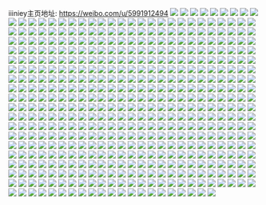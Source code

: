 iiiniey主页地址: https://weibo.com/u/5991912494 
![](https://wx4.sinaimg.cn/mw2000/006xvs9Ugy1h8q1feiy8bj30sg16ojwg.jpg) 
![](https://wx4.sinaimg.cn/mw2000/006xvs9Ugy1h8q1fe4989j30u011fgqz.jpg) 
![](https://wx4.sinaimg.cn/mw2000/006xvs9Ugy1h8pyph6f07j31sc2dsb29.jpg) 
![](https://wx4.sinaimg.cn/mw2000/006xvs9Ugy1h8pypj6rbqj31sc2dsb29.jpg) 
![](https://wx4.sinaimg.cn/mw2000/006xvs9Ugy1h8pypaxmkdj31sc2ds1kx.jpg) 
![](https://wx4.sinaimg.cn/mw2000/006xvs9Ugy1h8pypczji6j31sc27s4qp.jpg) 
![](https://wx4.sinaimg.cn/mw2000/006xvs9Ugy1h8pyphvtmpj31sc2ds4qp.jpg) 
![](https://wx4.sinaimg.cn/mw2000/006xvs9Ugy1h8pypcddv8j31q12age78.jpg) 
![](https://wx4.sinaimg.cn/mw2000/006xvs9Ugy1h8pypihp47j31sc24i1kx.jpg) 
![](https://wx4.sinaimg.cn/mw2000/006xvs9Ugy1h8pypbo5qcj31sc2ds7wh.jpg) 
![](https://wx4.sinaimg.cn/mw2000/006xvs9Ugy1h8pypgd0vfj31sc2dsqv5.jpg) 
![](https://wx4.sinaimg.cn/mw2000/006xvs9Ugy1h8he78l9f9j31r03404iw.jpg) 
![](https://wx4.sinaimg.cn/mw2000/006xvs9Ugy1h8he7dfiy1j31r0340kjm.jpg) 
![](https://wx4.sinaimg.cn/mw2000/006xvs9Ugy1h8he7h6c0qj31r0340b2b.jpg) 
![](https://wx4.sinaimg.cn/mw2000/006xvs9Ugy1h8he79hl7zj31r0340qv5.jpg) 
![](https://wx4.sinaimg.cn/mw2000/006xvs9Ugy1h8he7b7c1sj30w01kwh68.jpg) 
![](https://wx4.sinaimg.cn/mw2000/006xvs9Ugy1h8he7fxt2yj31oj35qb29.jpg) 
![](https://wx4.sinaimg.cn/mw2000/006xvs9Ugy1h8he7c5v6pj31r0340qv5.jpg) 
![](https://wx4.sinaimg.cn/mw2000/006xvs9Ugy1h8he7aipqzj31qd35sx5d.jpg) 
![](https://wx4.sinaimg.cn/mw2000/006xvs9Ugy1h8he7f2661j31r0340kjm.jpg) 
![](https://wx4.sinaimg.cn/mw2000/006xvs9Ugy1h8he780jh7j31r0340b29.jpg) 
![](https://wx4.sinaimg.cn/mw2000/006xvs9Ugy1h8gufzqzdvj30u30q8aep.jpg) 
![](https://wx4.sinaimg.cn/mw2000/006xvs9Ugy1h8dwgc1ehdj31sc2ds7v8.jpg) 
![](https://wx4.sinaimg.cn/mw2000/006xvs9Ugy1h8dwgcri3hj31sc2ds4qp.jpg) 
![](https://wx4.sinaimg.cn/mw2000/006xvs9Ugy1h8dwgbcsx8j31sc2ds7wh.jpg) 
![](https://wx4.sinaimg.cn/mw2000/006xvs9Ugy1h85wagm6smj316o1fbatn.jpg) 
![](https://wx4.sinaimg.cn/mw2000/006xvs9Ugy1h85wag1r2hj316n1dlnf2.jpg) 
![](https://wx4.sinaimg.cn/mw2000/006xvs9Ugy1h7qy5vgxhuj323u35se82.jpg) 
![](https://wx4.sinaimg.cn/mw2000/006xvs9Ugy1h7qy4qvazfj323u35s1ky.jpg) 
![](https://wx4.sinaimg.cn/mw2000/006xvs9Ugy1h7qy4y3zz9j323u35se82.jpg) 
![](https://wx4.sinaimg.cn/mw2000/006xvs9Ugy1h7qy4uq2khj323u33ye82.jpg) 
![](https://wx4.sinaimg.cn/mw2000/006xvs9Ugy1h7qy60xlzbj323u35skjm.jpg) 
![](https://wx4.sinaimg.cn/mw2000/006xvs9Ugy1h7qy5rj9wqj332e23u4qq.jpg) 
![](https://wx4.sinaimg.cn/mw2000/006xvs9Ugy1h7qy64eypwj323u35s7wi.jpg) 
![](https://wx4.sinaimg.cn/mw2000/006xvs9Ugy1h7qy68lkp8j323u35skjm.jpg) 
![](https://wx4.sinaimg.cn/mw2000/006xvs9Ugy1h7qy6cydf9j323u35shdu.jpg) 
![](https://wx4.sinaimg.cn/mw2000/006xvs9Ugy1h7qy6gflejj335s23u7wi.jpg) 
![](https://wx4.sinaimg.cn/mw2000/006xvs9Ugy1h7hmjgrz4tj32by2r44qp.jpg) 
![](https://wx4.sinaimg.cn/mw2000/006xvs9Ugy1h7b5x617eyj32c03404qr.jpg) 
![](https://wx4.sinaimg.cn/mw2000/006xvs9Ugy1h7b5xeyiqgj32c03407wi.jpg) 
![](https://wx4.sinaimg.cn/mw2000/006xvs9Ugy1h7b5xje3e7j32c0340npd.jpg) 
![](https://wx4.sinaimg.cn/mw2000/006xvs9Ugy1h7b5xk5e3uj31r0340qv5.jpg) 
![](https://wx4.sinaimg.cn/mw2000/006xvs9Ugy1h7b5xb8fcmj32c0340wqy.jpg) 
![](https://wx4.sinaimg.cn/mw2000/006xvs9Ugy1h7b5x6u3quj31r0340qv5.jpg) 
![](https://wx4.sinaimg.cn/mw2000/006xvs9Ugy1h7b5xd4m97j32by2qwkjm.jpg) 
![](https://wx4.sinaimg.cn/mw2000/006xvs9Ugy1h7b5xhl7ijj32c0340npg.jpg) 
![](https://wx4.sinaimg.cn/mw2000/006xvs9Ugy1h7b5x951d3j32c03407wj.jpg) 
![](https://wx4.sinaimg.cn/mw2000/006xvs9Ugy1h6x15xrwjfj32c0340npd.jpg) 
![](https://wx4.sinaimg.cn/mw2000/006xvs9Ugy1h6x15ry7fej32c0340x6p.jpg) 
![](https://wx4.sinaimg.cn/mw2000/006xvs9Ugy1h6x15c873jj31kw1kw4qp.jpg) 
![](https://wx4.sinaimg.cn/mw2000/006xvs9Ugy1h6x15uqf4jj32c0340x6p.jpg) 
![](https://wx4.sinaimg.cn/mw2000/006xvs9Ugy1h6x15yi02kj316o1kwgz0.jpg) 
![](https://wx4.sinaimg.cn/mw2000/006xvs9Ugy1h6x15e4x5sj31kw1kwnpd.jpg) 
![](https://wx4.sinaimg.cn/mw2000/006xvs9Ugy1h6x15apmkaj32c0340e81.jpg) 
![](https://wx4.sinaimg.cn/mw2000/006xvs9Ugy1h6x15vys5gj32c0340kjl.jpg) 
![](https://wx4.sinaimg.cn/mw2000/006xvs9Ugy1h6x15eo5frj316o1kwtz7.jpg) 
![](https://wx4.sinaimg.cn/mw2000/006xvs9Ugy1h6vx2ygutgj30tq0tqwkw.jpg) 
![](https://wx4.sinaimg.cn/mw2000/006xvs9Ugy1h6un92q0rcj30uk53dkjm.jpg) 
![](https://wx4.sinaimg.cn/mw2000/006xvs9Ugy1h6un969rm2j30uk5ni4qr.jpg) 
![](https://wx4.sinaimg.cn/mw2000/006xvs9Ugy1h6un99a54oj30uk5dchdv.jpg) 
![](https://wx4.sinaimg.cn/mw2000/006xvs9Ugy1h6un9d239yj30uk5ocu0z.jpg) 
![](https://wx4.sinaimg.cn/mw2000/006xvs9Ugy1h6un9icj9wj32c03424qu.jpg) 
![](https://wx4.sinaimg.cn/mw2000/006xvs9Ugy1h6t5l4x281j32z02z0wqa.jpg) 
![](https://wx4.sinaimg.cn/mw2000/006xvs9Ugy1h6t5kxzsh8j31o31o3qv5.jpg) 
![](https://wx4.sinaimg.cn/mw2000/006xvs9Ugy1h6s1jqfvsaj316o1kwqa9.jpg) 
![](https://wx4.sinaimg.cn/mw2000/006xvs9Ugy1h6qqzoydv7j32c0340b2b.jpg) 
![](https://wx4.sinaimg.cn/mw2000/006xvs9Ugy1h6qhl8me7uj32c0340kjl.jpg) 
![](https://wx4.sinaimg.cn/mw2000/006xvs9Ugy1h6q7uyrh4oj32c0340qv5.jpg) 
![](https://wx4.sinaimg.cn/mw2000/006xvs9Ugy1h6q7uzo3a8j316o1kw1kj.jpg) 
![](https://wx4.sinaimg.cn/mw2000/006xvs9Ugy1h6q7v0hh0pj32c0340npd.jpg) 
![](https://wx4.sinaimg.cn/mw2000/006xvs9Ugy1h6q7wu2zrsj316o1kwh8a.jpg) 
![](https://wx4.sinaimg.cn/mw2000/006xvs9Ugy1h6q7v3wb2ij32c0340u0x.jpg) 
![](https://wx4.sinaimg.cn/mw2000/006xvs9Ugy1h6mpd8ydexj32c02c0qv6.jpg) 
![](https://wx4.sinaimg.cn/mw2000/006xvs9Ugy1h6mpdcwk0yj32c02c0qv6.jpg) 
![](https://wx4.sinaimg.cn/mw2000/006xvs9Ugy1h6mpd4a4yyj32c02c0kjp.jpg) 
![](https://wx4.sinaimg.cn/mw2000/006xvs9Ugy1h6mpdkzlf9j32c02p8kjs.jpg) 
![](https://wx4.sinaimg.cn/mw2000/006xvs9Ugy1h6mpdm2egsj30wg1h5qgo.jpg) 
![](https://wx4.sinaimg.cn/mw2000/006xvs9Ugy1h5sjduubspj30zk1betcm.jpg) 
![](https://wx4.sinaimg.cn/mw2000/006xvs9Ugy1h5sjdxxgr3j32bc334e82.jpg) 
![](https://wx4.sinaimg.cn/mw2000/006xvs9Ugy1h5sjdthmouj32bc33442h.jpg) 
![](https://wx4.sinaimg.cn/mw2000/006xvs9Ugy1h5sje32yjej32bc334e82.jpg) 
![](https://wx4.sinaimg.cn/mw2000/006xvs9Ugy1h5hd7xhcmjj31sc2dsqv5.jpg) 
![](https://wx4.sinaimg.cn/mw2000/006xvs9Ugy1h5hd7yuxejj31sc2dsqv5.jpg) 
![](https://wx4.sinaimg.cn/mw2000/006xvs9Ugy1h5hd7zn6mfj31sb27vb29.jpg) 
![](https://wx4.sinaimg.cn/mw2000/006xvs9Ugy1h5hd7vu3pkj31sc2dsqv5.jpg) 
![](https://wx4.sinaimg.cn/mw2000/006xvs9Ugy1h56kn5dofwj30pg0xswlg.jpg) 
![](https://wx4.sinaimg.cn/mw2000/006xvs9Ugy1h56kn7q6xnj32c03407wi.jpg) 
![](https://wx4.sinaimg.cn/mw2000/006xvs9Ugy1h53vmycefvj32bz2vl1kz.jpg) 
![](https://wx4.sinaimg.cn/mw2000/006xvs9Ugy1h53vmv9gcfj32c0340x6p.jpg) 
![](https://wx4.sinaimg.cn/mw2000/006xvs9Ugy1h53vn30axqj32c0340x6p.jpg) 
![](https://wx4.sinaimg.cn/mw2000/006xvs9Ugy1h53vn0ov6tj32c03401ky.jpg) 
![](https://wx4.sinaimg.cn/mw2000/006xvs9Ugy1h53vn4xqsmj32by2bz7wi.jpg) 
![](https://wx4.sinaimg.cn/mw2000/006xvs9Ugy1h4sfgn2sfuj324q35sb2a.jpg) 
![](https://wx4.sinaimg.cn/mw2000/006xvs9Ugy1h4sfgpoeoej32e235skjm.jpg) 
![](https://wx4.sinaimg.cn/mw2000/006xvs9Ugy1h4dnwx5muij31sc2dsnpd.jpg) 
![](https://wx4.sinaimg.cn/mw2000/006xvs9Ugy1h4bi6q4uodj32c03407wk.jpg) 
![](https://wx4.sinaimg.cn/mw2000/006xvs9Ugy1h4bi6r7xhmj31401hcng9.jpg) 
![](https://wx4.sinaimg.cn/mw2000/006xvs9Ugy1h4bibt3x8yj32c0340x6q.jpg) 
![](https://wx4.sinaimg.cn/mw2000/006xvs9Ugy1h4bi6xljqfj32192ppkjm.jpg) 
![](https://wx4.sinaimg.cn/mw2000/006xvs9Ugy1h4bibupoiqj31sc2dsb29.jpg) 
![](https://wx4.sinaimg.cn/mw2000/006xvs9Ugy1h42hsm29pwj30sg1uonag.jpg) 
![](https://wx4.sinaimg.cn/mw2000/006xvs9Ugy1h426swyypej32c03401ky.jpg) 
![](https://wx4.sinaimg.cn/mw2000/006xvs9Ugy1h426ss00waj32c0340e83.jpg) 
![](https://wx4.sinaimg.cn/mw2000/006xvs9Ugy1h426zr3co2j32c0340qv6.jpg) 
![](https://wx4.sinaimg.cn/mw2000/006xvs9Ugy1h426zufb9gj32c03401ky.jpg) 
![](https://wx4.sinaimg.cn/mw2000/006xvs9Ugy1h4270b7qlmj32c0340x6q.jpg) 
![](https://wx4.sinaimg.cn/mw2000/006xvs9Ugy1h3zz4l95gmj32bz3381kz.jpg) 
![](https://wx4.sinaimg.cn/mw2000/006xvs9Ugy1h3zz4qdoqyj32bz32sx6q.jpg) 
![](https://wx4.sinaimg.cn/mw2000/006xvs9Ugy1h3zz4syzoij32c0340x6q.jpg) 
![](https://wx4.sinaimg.cn/mw2000/006xvs9Ugy1h3zz4vewxoj32c03401kz.jpg) 
![](https://wx4.sinaimg.cn/mw2000/006xvs9Ugy1h3zz4o0988j32c0340u0y.jpg) 
![](https://wx4.sinaimg.cn/mw2000/006xvs9Ugy1h3zz4ihk1tj32c03401kz.jpg) 
![](https://wx4.sinaimg.cn/mw2000/006xvs9Ugy1h3wz8xa2zqj31sc2dse81.jpg) 
![](https://wx4.sinaimg.cn/mw2000/006xvs9Ugy1h3wz8ynxx4j31sc2dse81.jpg) 
![](https://wx4.sinaimg.cn/mw2000/006xvs9Ugy1h3wz8vvnunj31sc2dsb29.jpg) 
![](https://wx4.sinaimg.cn/mw2000/006xvs9Ugy1h3ubjm8y3pj30xc0xp7f5.jpg) 
![](https://wx4.sinaimg.cn/mw2000/006xvs9Ugy1h3ubjmryl6j30u00isgro.jpg) 
![](https://wx4.sinaimg.cn/mw2000/006xvs9Ugy1h3ubjlp74mj31yc0wi4hw.jpg) 
![](https://wx4.sinaimg.cn/mw2000/006xvs9Ugy1h3kztuc0w1j31wk33zu0y.jpg) 
![](https://wx4.sinaimg.cn/mw2000/006xvs9Ugy1h3kzv5qnejj31sc2dse81.jpg) 
![](https://wx4.sinaimg.cn/mw2000/006xvs9Ugy1h3kztzqv8yj32c03407wj.jpg) 
![](https://wx4.sinaimg.cn/mw2000/006xvs9Ugy1h3kzu25bemj31sc2ds7wh.jpg) 
![](https://wx4.sinaimg.cn/mw2000/006xvs9Ugy1h3kzubabfvj32c0340x6q.jpg) 
![](https://wx4.sinaimg.cn/mw2000/006xvs9Ugy1h3kzx4ias1j32c0340e84.jpg) 
![](https://wx4.sinaimg.cn/mw2000/006xvs9Ugy1h3kzu12xs9j32c0340u0y.jpg) 
![](https://wx4.sinaimg.cn/mw2000/006xvs9Ugy1h3kzv4n746j31sb2dfb29.jpg) 
![](https://wx4.sinaimg.cn/mw2000/006xvs9Ugy1h3kzv7g6hcj31sc2dse81.jpg) 
![](https://wx4.sinaimg.cn/mw2000/006xvs9Ugy1h3fuu4tqw9j30u013z10k.jpg) 
![](https://wx4.sinaimg.cn/mw2000/006xvs9Ugy1h3fv9weqqqj30u0140thr.jpg) 
![](https://wx4.sinaimg.cn/mw2000/006xvs9Ugy1h31w54cm6sj30u0140th4.jpg) 
![](https://wx4.sinaimg.cn/mw2000/006xvs9Ugy1h31w54uotxj30u0140n5z.jpg) 
![](https://wx4.sinaimg.cn/mw2000/006xvs9Ugy1h2yzkvk9wlj30u0140106.jpg) 
![](https://wx4.sinaimg.cn/mw2000/006xvs9Ugy1h2m5olko78j30u0140dmo.jpg) 
![](https://wx4.sinaimg.cn/mw2000/006xvs9Ugy1h2m5omr2qxj30u014045p.jpg) 
![](https://wx4.sinaimg.cn/mw2000/006xvs9Ugy1h2m5onclh4j30u0140aiv.jpg) 
![](https://wx4.sinaimg.cn/mw2000/006xvs9Ugy1h2m5onwy7lj30u014046j.jpg) 
![](https://wx4.sinaimg.cn/mw2000/006xvs9Ugy1h2m5ooupqaj30u0140wot.jpg) 
![](https://wx4.sinaimg.cn/mw2000/006xvs9Ugy1h2m5oqnhtmj30u01400zw.jpg) 
![](https://wx4.sinaimg.cn/mw2000/006xvs9Ugy1h2m5oqzclsj30u015egsz.jpg) 
![](https://wx4.sinaimg.cn/mw2000/006xvs9Ugy1h2m5orr155j30u0140tgs.jpg) 
![](https://wx4.sinaimg.cn/mw2000/006xvs9Ugy1h2m5os4bfej30u0140qb7.jpg) 
![](https://wx4.sinaimg.cn/mw2000/006xvs9Ugy1h2kk3nw9kvj30u01407al.jpg) 
![](https://wx4.sinaimg.cn/mw2000/006xvs9Ugy1h2kk3oh7lwj30u0140af1.jpg) 
![](https://wx4.sinaimg.cn/mw2000/006xvs9Ugy1h2kk3p48iaj30u0140grv.jpg) 
![](https://wx4.sinaimg.cn/mw2000/006xvs9Ugy1h2kk3pgg15j30u0140agt.jpg) 
![](https://wx4.sinaimg.cn/mw2000/006xvs9Ugy1h2kk3pvdjzj30u014045k.jpg) 
![](https://wx4.sinaimg.cn/mw2000/006xvs9Ugy1h2kk3qf741j30u014045l.jpg) 
![](https://wx4.sinaimg.cn/mw2000/006xvs9Ugy1h2kk3rjkqlj30u0140agf.jpg) 
![](https://wx4.sinaimg.cn/mw2000/006xvs9Ugy1h2kk3rwp7pj30u018u10l.jpg) 
![](https://wx4.sinaimg.cn/mw2000/006xvs9Ugy1h2kk3swr4vj30u0140jxk.jpg) 
![](https://wx4.sinaimg.cn/mw2000/006xvs9Ugy1h2g52tnw45j30r510gtip.jpg) 
![](https://wx4.sinaimg.cn/mw2000/006xvs9Ugy1h2g52u6eqbj30sf11ctim.jpg) 
![](https://wx4.sinaimg.cn/mw2000/006xvs9Ugy1h2g52ul2wpj30qq0zdwov.jpg) 
![](https://wx4.sinaimg.cn/mw2000/006xvs9Ugy1h2g52t6kt3j30qc0zmqda.jpg) 
![](https://wx4.sinaimg.cn/mw2000/006xvs9Ugy1h2g52snouhj30qr0znqbk.jpg) 
![](https://wx4.sinaimg.cn/mw2000/006xvs9Ugy1h2g52vgw16j30r8103k29.jpg) 
![](https://wx4.sinaimg.cn/mw2000/006xvs9Ugy1h2g52v1rj4j30u00zcwo6.jpg) 
![](https://wx4.sinaimg.cn/mw2000/006xvs9Ugy1h2bsqml4yhj30u0140jxu.jpg) 
![](https://wx4.sinaimg.cn/mw2000/006xvs9Ugy1h2bsqnr6b6j30u01ghtgj.jpg) 
![](https://wx4.sinaimg.cn/mw2000/006xvs9Ugy1h2bsqnb2m4j30u0140qaj.jpg) 
![](https://wx4.sinaimg.cn/mw2000/006xvs9Ugy1h2bsqm44oaj30u0140dpa.jpg) 
![](https://wx4.sinaimg.cn/mw2000/006xvs9Ugy1h2bsqo8wx8j30u0140q8y.jpg) 
![](https://wx4.sinaimg.cn/mw2000/006xvs9Ugy1h2bsqoq5qbj30u00y0432.jpg) 
![](https://wx4.sinaimg.cn/mw2000/006xvs9Ugy1h2bsqpc4g6j30u01407fl.jpg) 
![](https://wx4.sinaimg.cn/mw2000/006xvs9Ugy1h2bssiwg83j30u0140dn4.jpg) 
![](https://wx4.sinaimg.cn/mw2000/006xvs9Ugy1h2bss5c2dcj30u0140465.jpg) 
![](https://wx4.sinaimg.cn/mw2000/006xvs9Ugy1h21cxf9079j30u01o0qlm.jpg) 
![](https://wx4.sinaimg.cn/mw2000/006xvs9Ugy1h1zsaux9q0j30sg29vgzt.jpg) 
![](https://wx4.sinaimg.cn/mw2000/006xvs9Ugy1h1701yooy4j31iz2abhdu.jpg) 
![](https://wx4.sinaimg.cn/mw2000/006xvs9Ugy1h1701wuhglj30u01hc1kx.jpg) 
![](https://wx4.sinaimg.cn/mw2000/006xvs9Ugy1h1702ahty7j31hq28mb2a.jpg) 
![](https://wx4.sinaimg.cn/mw2000/006xvs9Ugy1h170227yr7j32c03401l0.jpg) 
![](https://wx4.sinaimg.cn/mw2000/006xvs9Ugy1h17028pa64j32c03404qt.jpg) 
![](https://wx4.sinaimg.cn/mw2000/006xvs9Ugy1h17026m9fwj32c0340hdx.jpg) 
![](https://wx4.sinaimg.cn/mw2000/006xvs9Ugy1h1702cazlmj31j029jkjm.jpg) 
![](https://wx4.sinaimg.cn/mw2000/006xvs9Ugy1h1703236nvj32c0340kjm.jpg) 
![](https://wx4.sinaimg.cn/mw2000/006xvs9Ugy1h17058q8bpj32c0340hdv.jpg) 
![](https://wx4.sinaimg.cn/mw2000/006xvs9Ugy1h166la6urrj32c0340hdw.jpg) 
![](https://wx4.sinaimg.cn/mw2000/006xvs9Ugy1h166lpmsacj32c0340b2d.jpg) 
![](https://wx4.sinaimg.cn/mw2000/006xvs9Ugy1h166l35h4kj32c0340qv8.jpg) 
![](https://wx4.sinaimg.cn/mw2000/006xvs9Ugy1h166kzok03j32c03404qu.jpg) 
![](https://wx4.sinaimg.cn/mw2000/006xvs9Ugy1h166lejop8j32c0340e85.jpg) 
![](https://wx4.sinaimg.cn/mw2000/006xvs9Ugy1h166liujefj32c0340u10.jpg) 
![](https://wx4.sinaimg.cn/mw2000/006xvs9Ugy1h166lllng3j31jz2bykjm.jpg) 
![](https://wx4.sinaimg.cn/mw2000/006xvs9Ugy1h166lxwk90j32bz2bee85.jpg) 
![](https://wx4.sinaimg.cn/mw2000/006xvs9Ugy1h166m29qx0j32c0340qva.jpg) 
![](https://wx4.sinaimg.cn/mw2000/006xvs9Ugy1h166l6trxjj32c0340e84.jpg) 
![](https://wx4.sinaimg.cn/mw2000/006xvs9Ugy1h166lthhnzj32c0340nph.jpg) 
![](https://wx4.sinaimg.cn/mw2000/006xvs9Ugy1h166m6zitkj32bz31ku10.jpg) 
![](https://wx4.sinaimg.cn/mw2000/006xvs9Ugy1h12rdnragdj31la2tsqv6.jpg) 
![](https://wx4.sinaimg.cn/mw2000/006xvs9Ugy1h12rdq757kj32c03401ky.jpg) 
![](https://wx4.sinaimg.cn/mw2000/006xvs9Ugy1h12rdts0ycj32c031eb2b.jpg) 
![](https://wx4.sinaimg.cn/mw2000/006xvs9Ugy1h12rdxyu1pj32c0340kjn.jpg) 
![](https://wx4.sinaimg.cn/mw2000/006xvs9Ugy1h12rdlmifqj31sc2ds1kz.jpg) 
![](https://wx4.sinaimg.cn/mw2000/006xvs9Ugy1h12rfm8m0lj31la2ts7wi.jpg) 
![](https://wx4.sinaimg.cn/mw2000/006xvs9Ugy1h12rfpb4z1j31sc2dsnpe.jpg) 
![](https://wx4.sinaimg.cn/mw2000/006xvs9Ugy1h109y8p7auj30wi1yckjl.jpg) 
![](https://wx4.sinaimg.cn/mw2000/006xvs9Ugy1h108cumv0dj30u01sxapk.jpg) 
![](https://wx4.sinaimg.cn/mw2000/006xvs9Ugy1h108cl33sfj30wi1ychdt.jpg) 
![](https://wx4.sinaimg.cn/mw2000/006xvs9Ugy1h108cobiy9j30wi1yckjl.jpg) 
![](https://wx4.sinaimg.cn/mw2000/006xvs9Ugy1h108crbn2yj30wi1ychdt.jpg) 
![](https://wx4.sinaimg.cn/mw2000/006xvs9Ugy1h0xhg7kz8kj32c0340b2a.jpg) 
![](https://wx4.sinaimg.cn/mw2000/006xvs9Ugy1h0xhcvyilnj32bz32xx6r.jpg) 
![](https://wx4.sinaimg.cn/mw2000/006xvs9Ugy1h0xhd2vyahj32c032a1kz.jpg) 
![](https://wx4.sinaimg.cn/mw2000/006xvs9Ugy1h0xhd0phd0j32c1340x6r.jpg) 
![](https://wx4.sinaimg.cn/mw2000/006xvs9Ugy1h0xhd8gx7lj32c0340e87.jpg) 
![](https://wx4.sinaimg.cn/mw2000/006xvs9Ugy1h0xhcs27a7j32c02bzqv9.jpg) 
![](https://wx4.sinaimg.cn/mw2000/006xvs9Ugy1h0wpacrtjgj32c03407wj.jpg) 
![](https://wx4.sinaimg.cn/mw2000/006xvs9Ugy1h0v532uzvaj30wr1m5b29.jpg) 
![](https://wx4.sinaimg.cn/mw2000/006xvs9Ugy1h0v535brhgj31kp2sme83.jpg) 
![](https://wx4.sinaimg.cn/mw2000/006xvs9Ugy1h0v5381eq3j31hs2r01ky.jpg) 
![](https://wx4.sinaimg.cn/mw2000/006xvs9Ugy1h0v539lle9j30xq1nvb29.jpg) 
![](https://wx4.sinaimg.cn/mw2000/006xvs9Ugy1h0ui5p0e9bj30oi1567d8.jpg) 
![](https://wx4.sinaimg.cn/mw2000/006xvs9Ugy1h0ui5oi93bj31la2ts1ky.jpg) 
![](https://wx4.sinaimg.cn/mw2000/006xvs9Ugy1h0oo6owpysj31sc2dsu0x.jpg) 
![](https://wx4.sinaimg.cn/mw2000/006xvs9Ugy1h0oo7kqnd6j31sc2ds7wh.jpg) 
![](https://wx4.sinaimg.cn/mw2000/006xvs9Ugy1h0kf0fpbpmj30wi1lcanu.jpg) 
![](https://wx4.sinaimg.cn/mw2000/006xvs9Ugy1h0kf0f0vmwj30wi1hc7fg.jpg) 
![](https://wx4.sinaimg.cn/mw2000/006xvs9Ugy1h0kf0h04u1j30wh1ktgyu.jpg) 
![](https://wx4.sinaimg.cn/mw2000/006xvs9Ugy1h0iol348cwj322o0yi10t.jpg) 
![](https://wx4.sinaimg.cn/mw2000/006xvs9Ugy1h0iol67sbaj322o0yiqao.jpg) 
![](https://wx4.sinaimg.cn/mw2000/006xvs9Ugy1h074kifg7oj30wi0nc76e.jpg) 
![](https://wx4.sinaimg.cn/mw2000/006xvs9Ugy1h06man9wiej30ih0hc40c.jpg) 
![](https://wx4.sinaimg.cn/mw2000/006xvs9Ugy1h06gyjzwrzj31yc0wi4qp.jpg) 
![](https://wx4.sinaimg.cn/mw2000/006xvs9Ugy1gzuq0axlepj31sc2ds7wi.jpg) 
![](https://wx4.sinaimg.cn/mw2000/006xvs9Ugy1gzuq08b78mj31sc2ds4qq.jpg) 
![](https://wx4.sinaimg.cn/mw2000/006xvs9Ugy1gzuq0c1buhj31sc2ds4qq.jpg) 
![](https://wx4.sinaimg.cn/mw2000/006xvs9Ugy1gzka1cvlc2j30wg1jvwq6.jpg) 
![](https://wx4.sinaimg.cn/mw2000/006xvs9Ugy1gzka1erlvcj31la2tsqv5.jpg) 
![](https://wx4.sinaimg.cn/mw2000/006xvs9Ugy1gzka1h3eesj30wh1hfgwn.jpg) 
![](https://wx4.sinaimg.cn/mw2000/006xvs9Ugy1gzgymphcp3j31sc2dsb2a.jpg) 
![](https://wx4.sinaimg.cn/mw2000/006xvs9Ugy1gzgymr97unj31yc2rk1ky.jpg) 
![](https://wx4.sinaimg.cn/mw2000/006xvs9Ugy1gzgymuhkloj31sc2dsb29.jpg) 
![](https://wx4.sinaimg.cn/mw2000/006xvs9Ugy1gzgymx4lp5j31sc2ds1ky.jpg) 
![](https://wx4.sinaimg.cn/mw2000/006xvs9Ugy1gzgymyl3mpj31sc2dse81.jpg) 
![](https://wx4.sinaimg.cn/mw2000/006xvs9Ugy1gzgynpuoaxj32c02qs1kz.jpg) 
![](https://wx4.sinaimg.cn/mw2000/006xvs9Ugy1gz2ngeufchj32c0340npd.jpg) 
![](https://wx4.sinaimg.cn/mw2000/006xvs9Ugy1gz2nfxekaej31sc2dsu0y.jpg) 
![](https://wx4.sinaimg.cn/mw2000/006xvs9Ugy1gz2ngt0xrwj31sc2dsnpe.jpg) 
![](https://wx4.sinaimg.cn/mw2000/006xvs9Ugy1gz2ng97pn5j32452yte81.jpg) 
![](https://wx4.sinaimg.cn/mw2000/006xvs9Ugy1gz2ng4j6dnj31sc2dsnpe.jpg) 
![](https://wx4.sinaimg.cn/mw2000/006xvs9Ugy1gz2ngjrez9j31sc2ds7wi.jpg) 
![](https://wx4.sinaimg.cn/mw2000/006xvs9Ugy1gz2nfq6g2nj31sc1scb0u.jpg) 
![](https://wx4.sinaimg.cn/mw2000/006xvs9Ugy1gz2ngo1zp7j31sc1sc4qq.jpg) 
![](https://wx4.sinaimg.cn/mw2000/006xvs9Ugy1gz2ngvw4ocj31sc2ds7wh.jpg) 
![](https://wx4.sinaimg.cn/mw2000/006xvs9Ugy1gz0t5pykttj32c03404qq.jpg) 
![](https://wx4.sinaimg.cn/mw2000/006xvs9Ugy1gz0t64ahxuj32c0340hdt.jpg) 
![](https://wx4.sinaimg.cn/mw2000/006xvs9Ugy1gz0t66crk0j32c0340qv6.jpg) 
![](https://wx4.sinaimg.cn/mw2000/006xvs9Ugy1gz0t6azyawj32c0340npe.jpg) 
![](https://wx4.sinaimg.cn/mw2000/006xvs9Ugy1gz0t6cikqrj32c0340x6p.jpg) 
![](https://wx4.sinaimg.cn/mw2000/006xvs9Ugy1gyogsoewabj31sc2dskjm.jpg) 
![](https://wx4.sinaimg.cn/mw2000/006xvs9Ugy1gyhynny1hbj32c0340u0y.jpg) 
![](https://wx4.sinaimg.cn/mw2000/006xvs9Ugy1gyhyma97q3j315o20wqv5.jpg) 
![](https://wx4.sinaimg.cn/mw2000/006xvs9Ugy1gyhymvgc8vj31sc2dskjm.jpg) 
![](https://wx4.sinaimg.cn/mw2000/006xvs9Ugy1gyg0t77x7sj31sc2ds1ky.jpg) 
![](https://wx4.sinaimg.cn/mw2000/006xvs9Ugy1gyg0tfw5qqj31sc2ds1ky.jpg) 
![](https://wx4.sinaimg.cn/mw2000/006xvs9Ugy1gyg0tkpowoj31sc2ds1ky.jpg) 
![](https://wx4.sinaimg.cn/mw2000/006xvs9Ugy1gydxc9nb58j32dc35s4qr.jpg) 
![](https://wx4.sinaimg.cn/mw2000/006xvs9Ugy1gydxg20pszj31sc2ds7wi.jpg) 
![](https://wx4.sinaimg.cn/mw2000/006xvs9Ugy1gxrlpclqp4j328e2z7qv7.jpg) 
![](https://wx4.sinaimg.cn/mw2000/006xvs9Ugy1gxqc7673vsj30n01dsngf.jpg) 
![](https://wx4.sinaimg.cn/mw2000/006xvs9Ugy1gxqc77v59qj30n01dsdzq.jpg) 
![](https://wx4.sinaimg.cn/mw2000/006xvs9Ugy1gxqc6yczcdj30lj0g5go2.jpg) 
![](https://wx4.sinaimg.cn/mw2000/006xvs9Ugy1gxqc7alfs9j32c02c0e83.jpg) 
![](https://wx4.sinaimg.cn/mw2000/006xvs9Ugy1gxpa1wn5u1j33402c0npe.jpg) 
![](https://wx4.sinaimg.cn/mw2000/006xvs9Ugy1gx6u7wydtuj32c03404qs.jpg) 
![](https://wx4.sinaimg.cn/mw2000/006xvs9Ugy1gx6u82xobqj32c03404qs.jpg) 
![](https://wx4.sinaimg.cn/mw2000/006xvs9Ugy1gx6u86ekunj30u0140naw.jpg) 
![](https://wx4.sinaimg.cn/mw2000/006xvs9Ugy1gx6u8wqdgfj32c03407wj.jpg) 
![](https://wx4.sinaimg.cn/mw2000/006xvs9Ugy1gx6u97c74zj32c0340hdv.jpg) 
![](https://wx4.sinaimg.cn/mw2000/006xvs9Ugy1gx6u8z5uxpj32c02c01kz.jpg) 
![](https://wx4.sinaimg.cn/mw2000/006xvs9Ugy1gx6u8592o6j30u0140qc9.jpg) 
![](https://wx4.sinaimg.cn/mw2000/006xvs9Ugy1gx6u7ivtu7j30n01dsaik.jpg) 
![](https://wx4.sinaimg.cn/mw2000/006xvs9Ugy1gx9a5cdfkrj32c0340b2a.jpg) 
![](https://wx4.sinaimg.cn/mw2000/006xvs9Ugy1gx6u7ht2ttj315o2f11ev.jpg) 
![](https://wx4.sinaimg.cn/mw2000/006xvs9Ugy1gx9a5fm2caj32c0340npe.jpg) 
![](https://wx4.sinaimg.cn/mw2000/006xvs9Ugy1gx9a5e5h2hj32c0340qv6.jpg) 
![](https://wx4.sinaimg.cn/mw2000/006xvs9Ugy1gx6u7ohllij32c02c0b2d.jpg) 
![](https://wx4.sinaimg.cn/mw2000/006xvs9Ugy1gx6u7rhvq6j33402c0kjp.jpg) 
![](https://wx4.sinaimg.cn/mw2000/006xvs9Ugy1gx6ua5q6e3j32c03401ky.jpg) 
![](https://wx4.sinaimg.cn/mw2000/006xvs9Ugy1gx6ua8ugkaj32c0340npe.jpg) 
![](https://wx4.sinaimg.cn/mw2000/006xvs9Ugy1gx6ua3dficj31sc2ds4qq.jpg) 
![](https://wx4.sinaimg.cn/mw2000/006xvs9Ugy1gx9a5axabnj32c0340b2b.jpg) 
![](https://wx4.sinaimg.cn/mw2000/006xvs9Ugy1gx37mhe7mvj31eq244e81.jpg) 
![](https://wx4.sinaimg.cn/mw2000/006xvs9Ugy1gx37mkpvmbj31fc250b29.jpg) 
![](https://wx4.sinaimg.cn/mw2000/006xvs9Ugy1gx37mmzuqpj31ho28je81.jpg) 
![](https://wx4.sinaimg.cn/mw2000/006xvs9Ugy1gx37mpz2j0j31iz2ahe81.jpg) 
![](https://wx4.sinaimg.cn/mw2000/006xvs9Ugy1gx37muqb73j31j02psnpd.jpg) 
![](https://wx4.sinaimg.cn/mw2000/006xvs9Ugy1gx37mxg6q6j31j02pskjl.jpg) 
![](https://wx4.sinaimg.cn/mw2000/006xvs9Ugy1gx37mzzghvj31ds2gikjl.jpg) 
![](https://wx4.sinaimg.cn/mw2000/006xvs9Ugy1gx37me2zirj31fp2jxe81.jpg) 
![](https://wx4.sinaimg.cn/mw2000/006xvs9Ugy1gx37n209r0j31j02psnpd.jpg) 
![](https://wx4.sinaimg.cn/mw2000/006xvs9Ugy1gwxhzvqxtnj31sc2dse81.jpg) 
![](https://wx4.sinaimg.cn/mw2000/006xvs9Ugy1gwxhzs9641j31sc2dshdt.jpg) 
![](https://wx4.sinaimg.cn/mw2000/006xvs9Ugy1gwpiwlnumwj33402c07wj.jpg) 
![](https://wx4.sinaimg.cn/mw2000/006xvs9Ugy1gwpj7a7870j32ds1sbnpe.jpg) 
![](https://wx4.sinaimg.cn/mw2000/006xvs9Ugy1gwpiwizi2hj32c02c01kz.jpg) 
![](https://wx4.sinaimg.cn/mw2000/006xvs9Ugy1gwpiwy72urj32c03407wj.jpg) 
![](https://wx4.sinaimg.cn/mw2000/006xvs9Ugy1gwpiwo8xbyj31c81hc7mc.jpg) 
![](https://wx4.sinaimg.cn/mw2000/006xvs9Ugy1gwpj0mw4znj31sc2ds7wh.jpg) 
![](https://wx4.sinaimg.cn/mw2000/006xvs9Ugy1gwpj0jzxi7j329c2vl4qq.jpg) 
![](https://wx4.sinaimg.cn/mw2000/006xvs9Ugy1gwpj0rh1suj31o0280qv5.jpg) 
![](https://wx4.sinaimg.cn/mw2000/006xvs9Ugy1gwpj0oxprjj316v1sbx5v.jpg) 
![](https://wx4.sinaimg.cn/mw2000/006xvs9Ugy1gwpiwmui98j31401hcqcu.jpg) 
![](https://wx4.sinaimg.cn/mw2000/006xvs9Ugy1gwpixq5nfcj32c03407wh.jpg) 
![](https://wx4.sinaimg.cn/mw2000/006xvs9Ugy1gwpixrs86pj32c02c0e81.jpg) 
![](https://wx4.sinaimg.cn/mw2000/006xvs9Ugy1gwpj7v1t1fj31zj2wb1ky.jpg) 
![](https://wx4.sinaimg.cn/mw2000/006xvs9Ugy1gwpj80cq7bj32c0340hdu.jpg) 
![](https://wx4.sinaimg.cn/mw2000/006xvs9Ugy1gwpixugfv5j32c03404qq.jpg) 
![](https://wx4.sinaimg.cn/mw2000/006xvs9Ugy1gwpj0sg81bj32c0340b29.jpg) 
![](https://wx4.sinaimg.cn/mw2000/006xvs9Ugy1gwpj0urcjkj32ds1scqu7.jpg) 
![](https://wx4.sinaimg.cn/mw2000/006xvs9Ugy1gwpj1yppa4j31sc2dsnpd.jpg) 
![](https://wx4.sinaimg.cn/mw2000/006xvs9Ugy1gwmq3474brj32c0340u0y.jpg) 
![](https://wx4.sinaimg.cn/mw2000/006xvs9Ugy1gwmq3obgvfj32c0340u0y.jpg) 
![](https://wx4.sinaimg.cn/mw2000/006xvs9Ugy1gwmq2vymi0j32c0340u0y.jpg) 
![](https://wx4.sinaimg.cn/mw2000/006xvs9Ugy1gwbl9aitklj32ds1sc7q3.jpg) 
![](https://wx4.sinaimg.cn/mw2000/006xvs9Ugy1gwbl9bgx8cj32ds1scnk2.jpg) 
![](https://wx4.sinaimg.cn/mw2000/006xvs9Ugy1gwbl9oughgj32ds1sc1cs.jpg) 
![](https://wx4.sinaimg.cn/mw2000/006xvs9Ugy1gwaa8g11jij32c0340e81.jpg) 
![](https://wx4.sinaimg.cn/mw2000/006xvs9Ugy1gwaa89afifj32c0340qv6.jpg) 
![](https://wx4.sinaimg.cn/mw2000/006xvs9Ugy1gwaa8ag7m1j31sc2dse82.jpg) 
![](https://wx4.sinaimg.cn/mw2000/006xvs9Ugy1gwaa8jd9mgj31sc2dsqv6.jpg) 
![](https://wx4.sinaimg.cn/mw2000/006xvs9Ugy1gwaa861qdxj31sc2dskjm.jpg) 
![](https://wx4.sinaimg.cn/mw2000/006xvs9Ugy1gwaa8cf3dcj31sc2dsqv6.jpg) 
![](https://wx4.sinaimg.cn/mw2000/006xvs9Ugy1gwaa8f1j63j32c0340npe.jpg) 
![](https://wx4.sinaimg.cn/mw2000/006xvs9Ugy1gwaa81qovbj32c02c0e84.jpg) 
![](https://wx4.sinaimg.cn/mw2000/006xvs9Ugy1gwaacl02oqj32c0340b29.jpg) 
![](https://wx4.sinaimg.cn/mw2000/006xvs9Ugy1gw3ld4wqiej31o0280hdt.jpg) 
![](https://wx4.sinaimg.cn/mw2000/006xvs9Ugy1gw3ld7ughqj31o0280x6p.jpg) 
![](https://wx4.sinaimg.cn/mw2000/006xvs9Ugy1gw3ldbwd5xj31o020hu0y.jpg) 
![](https://wx4.sinaimg.cn/mw2000/006xvs9Ugy1gw3ldei2iej31o01o0hdt.jpg) 
![](https://wx4.sinaimg.cn/mw2000/006xvs9Ugy1gvn4n5pqrej62c02c0qv502.jpg) 
![](https://wx4.sinaimg.cn/mw2000/006xvs9Ugy1gvn4ndxkj0j61v13404qq02.jpg) 
![](https://wx4.sinaimg.cn/mw2000/006xvs9Ugy1gvn4nia95qj62c0340kjl02.jpg) 
![](https://wx4.sinaimg.cn/mw2000/006xvs9Ugy1gvn4nm9o0ij62c0340kjm02.jpg) 
![](https://wx4.sinaimg.cn/mw2000/006xvs9Ugy1gvn4nngb7kj62c0340azx02.jpg) 
![](https://wx4.sinaimg.cn/mw2000/006xvs9Ugy1gvn4n7v69jj63402c0e8202.jpg) 
![](https://wx4.sinaimg.cn/mw2000/006xvs9Ugy1gvkyoapnp0j62c02c0qv702.jpg) 
![](https://wx4.sinaimg.cn/mw2000/006xvs9Ugy1gvkyo8by6ej62c02c0kjm02.jpg) 
![](https://wx4.sinaimg.cn/mw2000/006xvs9Ugy1gvkyod7st2j62c02c0qv602.jpg) 
![](https://wx4.sinaimg.cn/mw2000/006xvs9Ugy1gvkyojxhlbj62c0340npe02.jpg) 
![](https://wx4.sinaimg.cn/mw2000/006xvs9Ugy1gvkypfw59tj62ds1scqv502.jpg) 
![](https://wx4.sinaimg.cn/mw2000/006xvs9Ugy1gvkyoer5okj62c02c0x6b02.jpg) 
![](https://wx4.sinaimg.cn/mw2000/006xvs9Ugy1gvkyomok8jj62c02c0npe02.jpg) 
![](https://wx4.sinaimg.cn/mw2000/006xvs9Ugy1gvkyop6c26j62c02c0npe02.jpg) 
![](https://wx4.sinaimg.cn/mw2000/006xvs9Ugy1gvkypo2gj2j62c0340b2a02.jpg) 
![](https://wx4.sinaimg.cn/mw2000/006xvs9Ugy1gvkypj5fl5j62c02c0b2b02.jpg) 
![](https://wx4.sinaimg.cn/mw2000/006xvs9Ugy1gvkypdlkspj62ds1scqv502.jpg) 
![](https://wx4.sinaimg.cn/mw2000/006xvs9Ugy1gvkyplr9vuj62ds1scqv502.jpg) 
![](https://wx4.sinaimg.cn/mw2000/006xvs9Ugy1gvkyqsck8qj62ds1scngg02.jpg) 
![](https://wx4.sinaimg.cn/mw2000/006xvs9Ugy1gvkysns8ilj62ds1scqrs02.jpg) 
![](https://wx4.sinaimg.cn/mw2000/006xvs9Ugy1gvkysq9vflj63402c07o002.jpg) 
![](https://wx4.sinaimg.cn/mw2000/006xvs9Ugy1gvjrlcwqo4j62c0340qv702.jpg) 
![](https://wx4.sinaimg.cn/mw2000/006xvs9Ugy1gvjrlijnoyj62c0340kjn02.jpg) 
![](https://wx4.sinaimg.cn/mw2000/006xvs9Ugy1gvjrl63hi1j62c02x2hdv02.jpg) 
![](https://wx4.sinaimg.cn/mw2000/006xvs9Ugy1gvjrllxqhvj62c0340kjn02.jpg) 
![](https://wx4.sinaimg.cn/mw2000/006xvs9Ugy1gvjrl0vk16j62762xkkjm02.jpg) 
![](https://wx4.sinaimg.cn/mw2000/006xvs9Ugy1gvjrlpn2m1j61r72mr7wi02.jpg) 
![](https://wx4.sinaimg.cn/mw2000/006xvs9Ugy1gvjrltpwf0j61z72yuqv602.jpg) 
![](https://wx4.sinaimg.cn/mw2000/006xvs9Ugy1gvjrlwfenyj61xf2w3b2a02.jpg) 
![](https://wx4.sinaimg.cn/mw2000/006xvs9Ugy1gvjrktpycvj62c0340x6r02.jpg) 
![](https://wx4.sinaimg.cn/mw2000/006xvs9Ugy1gvipgzukwbj62c03404qq02.jpg) 
![](https://wx4.sinaimg.cn/mw2000/006xvs9Ugy1gvipgxueypj62c03404qq02.jpg) 
![](https://wx4.sinaimg.cn/mw2000/006xvs9Ugy1gviphfll72j62c0340e8302.jpg) 
![](https://wx4.sinaimg.cn/mw2000/006xvs9Ugy1gviph4o1huj62c02c0npe02.jpg) 
![](https://wx4.sinaimg.cn/mw2000/006xvs9Ugy1gviph23hsij62c0340u0y02.jpg) 
![](https://wx4.sinaimg.cn/mw2000/006xvs9Ugy1gviph7yahcj62c02c0b2a02.jpg) 
![](https://wx4.sinaimg.cn/mw2000/006xvs9Ugy1gviphqsnbgj62c0340kjn02.jpg) 
![](https://wx4.sinaimg.cn/mw2000/006xvs9Ugy1gviphlwan4j62at2xhkjm02.jpg) 
![](https://wx4.sinaimg.cn/mw2000/006xvs9Ugy1gviphk41hoj62c02tnu0y02.jpg) 
![](https://wx4.sinaimg.cn/mw2000/006xvs9Ugy1gvhglk4p69j63402c0nj202.jpg) 
![](https://wx4.sinaimg.cn/mw2000/006xvs9Ugy1gve1okr731j62c0340u0x02.jpg) 
![](https://wx4.sinaimg.cn/mw2000/006xvs9Ugy1gve1or473ej62c0340qv702.jpg) 
![](https://wx4.sinaimg.cn/mw2000/006xvs9Ugy1gve1onpn7dj62c02ube8102.jpg) 
![](https://wx4.sinaimg.cn/mw2000/006xvs9Ugy1gve1ojc18dj61al1al1kx02.jpg) 
![](https://wx4.sinaimg.cn/mw2000/006xvs9Ugy1gvghm0534oj62c03404qr02.jpg) 
![](https://wx4.sinaimg.cn/mw2000/006xvs9Ugy1gvghm51jz9j622p2s87wi02.jpg) 
![](https://wx4.sinaimg.cn/mw2000/006xvs9Ugy1gvcr9ft6xlj624y340hdu02.jpg) 
![](https://wx4.sinaimg.cn/mw2000/006xvs9Ugy1gvcr8bq45rj60fv0mxtdu02.jpg) 
![](https://wx4.sinaimg.cn/mw2000/006xvs9Ugy1gvghm1zsonj60fs0mb0x902.jpg) 
![](https://wx4.sinaimg.cn/mw2000/006xvs9Ugy1gvghm0v19qj60jm0sgagy02.jpg) 
![](https://wx4.sinaimg.cn/mw2000/006xvs9Ugy1gvghm1jnwsj60js0sg7bp02.jpg) 
![](https://wx4.sinaimg.cn/mw2000/006xvs9Ugy1gvcraj7verj61w821qnpd02.jpg) 
![](https://wx4.sinaimg.cn/mw2000/006xvs9Ugy1gvghm5o5pbj60fq0msq8402.jpg) 
![](https://wx4.sinaimg.cn/mw2000/006xvs9Ugy1gvak33qfhwj62c0340e8302.jpg) 
![](https://wx4.sinaimg.cn/mw2000/006xvs9Ugy1gvak3s7ewhj62c0340kjn02.jpg) 
![](https://wx4.sinaimg.cn/mw2000/006xvs9Ugy1gvak3ufbh1j62c03404qq02.jpg) 
![](https://wx4.sinaimg.cn/mw2000/006xvs9Ugy1gvak4bxyfhj62c0340x6q02.jpg) 
![](https://wx4.sinaimg.cn/mw2000/006xvs9Ugy1gvak3gvdnej62c0340kjn02.jpg) 
![](https://wx4.sinaimg.cn/mw2000/006xvs9Ugy1gvak3nk3noj62c03407wj02.jpg) 
![](https://wx4.sinaimg.cn/mw2000/006xvs9Ugy1gvak402iqij62c0340qv702.jpg) 
![](https://wx4.sinaimg.cn/mw2000/006xvs9Ugy1gvak44nwpmj62c0340b2a02.jpg) 
![](https://wx4.sinaimg.cn/mw2000/006xvs9Ugy1gvak4a61ukj62c0340b2b02.jpg) 
![](https://wx4.sinaimg.cn/mw2000/006xvs9Ugy1gv3lz7zfqhj61sc2dsnpe02.jpg) 
![](https://wx4.sinaimg.cn/mw2000/006xvs9Ugy1gv3lz8vzupj61sc2ds1kx02.jpg) 
![](https://wx4.sinaimg.cn/mw2000/006xvs9Ugy1gv4wrp64i0j62c0340e8602.jpg) 
![](https://wx4.sinaimg.cn/mw2000/006xvs9Ugy1gv4ws6o262j620y31fe8502.jpg) 
![](https://wx4.sinaimg.cn/mw2000/006xvs9Ugy1guqzyx3q5xj60mz0dsdhi02.jpg) 
![](https://wx4.sinaimg.cn/mw2000/006xvs9Ugy1gups99jsevj62c02c0kjm02.jpg) 
![](https://wx4.sinaimg.cn/mw2000/006xvs9Ugy1gups93u4kcj60xc1shwk302.jpg) 
![](https://wx4.sinaimg.cn/mw2000/006xvs9Ugy1gukwu3g6muj60n00mgtd002.jpg) 
![](https://wx4.sinaimg.cn/mw2000/006xvs9Ugy1gue13jh0scj62c0340npe02.jpg) 
![](https://wx4.sinaimg.cn/mw2000/006xvs9Ugy1gue13p4rtoj62c0340hdu02.jpg) 
![](https://wx4.sinaimg.cn/mw2000/006xvs9Ugy1gue13n9kwrj62c0340u0y02.jpg) 
![](https://wx4.sinaimg.cn/mw2000/006xvs9Ugy1gue13rkbppj62c03401kz02.jpg) 
![](https://wx4.sinaimg.cn/mw2000/006xvs9Ugy1gubtxapqycj62c02c04qq02.jpg) 
![](https://wx4.sinaimg.cn/mw2000/006xvs9Ugy1gubtxceuitj60n00tqgmm02.jpg) 
![](https://wx4.sinaimg.cn/mw2000/006xvs9Ugy1gubtx8nkoyj60mz0kfdha02.jpg) 
![](https://wx4.sinaimg.cn/mw2000/006xvs9Ugy1guan4nx06mj61cw21dx6p02.jpg) 
![](https://wx4.sinaimg.cn/mw2000/006xvs9Ugy1guan4rhesnj619u1wskjl02.jpg) 
![](https://wx4.sinaimg.cn/mw2000/006xvs9Ugy1guan4jzfkbj61ar1y5u0x02.jpg) 
![](https://wx4.sinaimg.cn/mw2000/006xvs9Ugy1gu98t2rrjdj62c0340npe02.jpg) 
![](https://wx4.sinaimg.cn/mw2000/006xvs9Ugy1gtvltb2scsj30u0140jxq.jpg) 
![](https://wx4.sinaimg.cn/mw2000/006xvs9Ugy1gsv99f7zcnj30n014c424.jpg) 
![](https://wx4.sinaimg.cn/mw2000/006xvs9Ugy1gsv99ti1b2j30mz14ewhs.jpg) 
![](https://wx4.sinaimg.cn/mw2000/006xvs9Ugy1gsnlieisuaj62c03404qr02.jpg) 
![](https://wx4.sinaimg.cn/mw2000/006xvs9Ugy1gsnljjaj2zj62c02c0x6p02.jpg) 
![](https://wx4.sinaimg.cn/mw2000/006xvs9Ugy1gsnlk7az0xj315o2bcb2a.jpg) 
![](https://wx4.sinaimg.cn/mw2000/006xvs9Ugy1gsnlgyfag9j32c0340qv9.jpg) 
![](https://wx4.sinaimg.cn/mw2000/006xvs9Ugy1gsnlg0s88pj33402c0hdu.jpg) 
![](https://wx4.sinaimg.cn/mw2000/006xvs9Ugy1gsnllkd3p8j31sc2ds7wi.jpg) 
![](https://wx4.sinaimg.cn/mw2000/006xvs9Ugy1gsnljtw09tj31sc2dsu0x.jpg) 
![](https://wx4.sinaimg.cn/mw2000/006xvs9Ugy1gsnlkw2mafj31sc2ds7wi.jpg) 
![](https://wx4.sinaimg.cn/mw2000/006xvs9Ugy1gsnlfr27h3j32c02c07wh.jpg) 
![](https://wx4.sinaimg.cn/mw2000/006xvs9Ugy1gsjq2b3uh5j30my0o043b.jpg) 
![](https://wx4.sinaimg.cn/mw2000/006xvs9Ugy1gs1t7wy3j0j32c0340b2h.jpg) 
![](https://wx4.sinaimg.cn/mw2000/006xvs9Ugy1gs1t8bnryzj32a6340x6q.jpg) 
![](https://wx4.sinaimg.cn/mw2000/006xvs9Ugy1gs1t85v966j32c0340hdz.jpg) 
![](https://wx4.sinaimg.cn/mw2000/006xvs9Ugy1grtnmxom3dj32c03401kz.jpg) 
![](https://wx4.sinaimg.cn/mw2000/006xvs9Ugy1grtnmzuvyzj62a6340x6q02.jpg) 
![](https://wx4.sinaimg.cn/mw2000/006xvs9Ugy1grtnnesrzuj31sc2dse85.jpg) 
![](https://wx4.sinaimg.cn/mw2000/006xvs9Ugy1grtnn62tqbj31sc2ds7wi.jpg) 
![](https://wx4.sinaimg.cn/mw2000/006xvs9Ugy1grtnn348zvj31sc2dskjl.jpg) 
![](https://wx4.sinaimg.cn/mw2000/006xvs9Ugy1grtnms1hwjj31sc2dsx6p.jpg) 
![](https://wx4.sinaimg.cn/mw2000/006xvs9Ugy1grtnn7avk2j31sc2dse5b.jpg) 
![](https://wx4.sinaimg.cn/mw2000/006xvs9Ugy1grtnn95qfwj33402c04pl.jpg) 
![](https://wx4.sinaimg.cn/mw2000/006xvs9Ugy1grtnn0okfyj30mz0urq9c.jpg) 
![](https://wx4.sinaimg.cn/mw2000/006xvs9Ugy1grtnnrmqx6j31sc2ds4qp.jpg) 
![](https://wx4.sinaimg.cn/mw2000/006xvs9Ugy1grp3tqgfghj30u0114wn3.jpg) 
![](https://wx4.sinaimg.cn/mw2000/006xvs9Ugy1grjbrv376dj30u0190tg8.jpg) 
![](https://wx4.sinaimg.cn/mw2000/006xvs9Ugy1gr5jnqppu4j30u01907ie.jpg) 
![](https://wx4.sinaimg.cn/mw2000/006xvs9Ugy1gr0vzspvdxj30u0140tmj.jpg) 
![](https://wx4.sinaimg.cn/mw2000/006xvs9Ugy1gq5ei4x9inj32c03407wp.jpg) 
![](https://wx4.sinaimg.cn/mw2000/006xvs9Ugy1gq5ecu5qngj32c0340x74.jpg) 
![](https://wx4.sinaimg.cn/mw2000/006xvs9Ugy1gq5ef34jthj32c0340b2l.jpg) 
![](https://wx4.sinaimg.cn/mw2000/006xvs9Ugy1gq5ehqax8kj32c03401l8.jpg) 
![](https://wx4.sinaimg.cn/mw2000/006xvs9Ugy1gq5eh0c7wjj32c0340x6z.jpg) 
![](https://wx4.sinaimg.cn/mw2000/006xvs9Ugy1gq5efwulhgj32c03401l9.jpg) 
![](https://wx4.sinaimg.cn/mw2000/006xvs9Ugy1gq5eiaqc0bj31cp1cpu0z.jpg) 
![](https://wx4.sinaimg.cn/mw2000/006xvs9Ugy1gq5efeui6ij32c0340kjv.jpg) 
![](https://wx4.sinaimg.cn/mw2000/006xvs9Ugy1gq5ee7lhazj32c0340x72.jpg) 
![](https://wx4.sinaimg.cn/mw2000/006xvs9Ugy1gq4alcd31vj30u0140dwg.jpg) 
![](https://wx4.sinaimg.cn/mw2000/006xvs9Ugy1gq4ale53rdj30u0140wvx.jpg) 
![](https://wx4.sinaimg.cn/mw2000/006xvs9Ugy1gq4ald35s4j30u0140wt5.jpg) 
![](https://wx4.sinaimg.cn/mw2000/006xvs9Ugy1gq4alcpktgj30u0140top.jpg) 
![](https://wx4.sinaimg.cn/mw2000/006xvs9Ugy1gq4alezmxxj30u0140tqc.jpg) 
![](https://wx4.sinaimg.cn/mw2000/006xvs9Ugy1gq4aldgv21j30u01407i0.jpg) 
![](https://wx4.sinaimg.cn/mw2000/006xvs9Ugy1gq4alff3wwj30u0140tmd.jpg) 
![](https://wx4.sinaimg.cn/mw2000/006xvs9Ugy1gq4alemtywj30u01404bu.jpg) 
![](https://wx4.sinaimg.cn/mw2000/006xvs9Ugy1gq4albwjwxj30u0140e04.jpg) 
![](https://wx4.sinaimg.cn/mw2000/006xvs9Ugy1gq0tesjgeij30u00u0jve.jpg) 
![](https://wx4.sinaimg.cn/mw2000/006xvs9Ugy1gq0tesxjh2j30u00u0ae3.jpg) 
![](https://wx4.sinaimg.cn/mw2000/006xvs9Ugy1gpurdwwcenj30u0140gxx.jpg) 
![](https://wx4.sinaimg.cn/mw2000/006xvs9Ugy1gpxrq4qvx8j30u01907cg.jpg) 
![](https://wx4.sinaimg.cn/mw2000/006xvs9Ugy1gpu29xvkplj30u01907cs.jpg) 
![](https://wx4.sinaimg.cn/mw2000/006xvs9Ugy1gpstsw1okoj30u00u14dj.jpg) 
![](https://wx4.sinaimg.cn/mw2000/006xvs9Ugy1gpstswi5suj30u0140h4f.jpg) 
![](https://wx4.sinaimg.cn/mw2000/006xvs9Ugy1gpstsxh7euj30u0140dzr.jpg) 
![](https://wx4.sinaimg.cn/mw2000/006xvs9Ugy1gpstsy0ccjj30u0140qim.jpg) 
![](https://wx4.sinaimg.cn/mw2000/006xvs9Ugy1gpstswxsg8j30u0140dz4.jpg) 
![](https://wx4.sinaimg.cn/mw2000/006xvs9Ugy1gpstsyhydej30u0140qmv.jpg) 
![](https://wx4.sinaimg.cn/mw2000/006xvs9Ugy1gpqknp3f1sj31900u0ah5.jpg) 
![](https://wx4.sinaimg.cn/mw2000/006xvs9Ugy1gpbmd40zh8j30n00n0din.jpg) 
![](https://wx4.sinaimg.cn/mw2000/006xvs9Ugy1gujxq22t4tj61kw2dcb2902.jpg) 
![](https://wx4.sinaimg.cn/mw2000/006xvs9Uly1gnqyuy8shuj32c0340u0x.jpg) 
![](https://wx4.sinaimg.cn/mw2000/006xvs9Uly1gnqyv0vfqfj32c03407wi.jpg) 
![](https://wx4.sinaimg.cn/mw2000/006xvs9Uly1gnqyv306cdj32c03401ky.jpg) 
![](https://wx4.sinaimg.cn/mw2000/006xvs9Uly1gnqyux5rdvj32c0340x6p.jpg) 
![](https://wx4.sinaimg.cn/mw2000/006xvs9Uly1gnk277bpuxj32c02seau4.jpg) 
![](https://wx4.sinaimg.cn/mw2000/006xvs9Uly1gnk278q25kj32c02k0ncg.jpg) 
